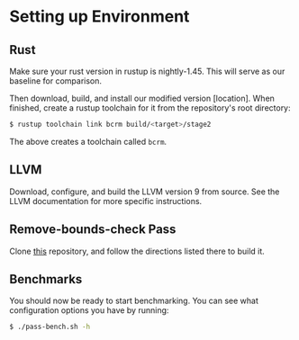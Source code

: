 # Setting up Environment

## Rust

Make sure your rust version in rustup is nightly-1.45. 
This will serve as our baseline for comparison. 

Then download, build, and install our modified version [location]. 
When finished, create a rustup toolchain for it from the repository's
root directory: 

```sh
$ rustup toolchain link bcrm build/<target>/stage2
```

The above creates a toolchain called `bcrm`. 

## LLVM

Download, configure, and build the LLVM version 9 from source. 
See the LLVM documentation for more specific instructions. 

## Remove-bounds-check Pass

Clone [this](https://github.com/vgene/remove-bounds-check-pass) repository, and
follow the directions listed there to build it. 

## Benchmarks

You should now be ready to start benchmarking. You can see what configuration 
options you have by running: 

```sh
$ ./pass-bench.sh -h
```
